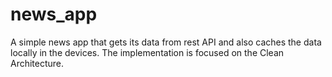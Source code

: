 # news_app
A simple news app that gets its data from rest API and also caches the data locally in the devices. The implementation is focused on the Clean Architecture.

